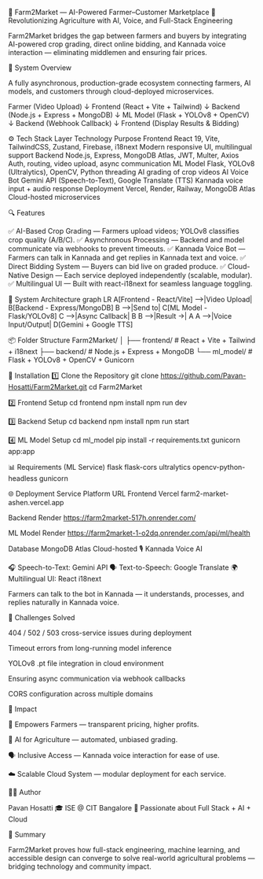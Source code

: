 🌾 Farm2Market — AI-Powered Farmer–Customer Marketplace
🚀 Revolutionizing Agriculture with AI, Voice, and Full-Stack Engineering

Farm2Market bridges the gap between farmers and buyers by integrating AI-powered crop grading, direct online bidding, and Kannada voice interaction — eliminating middlemen and ensuring fair prices.




🧠 System Overview

A fully asynchronous, production-grade ecosystem connecting farmers, AI models, and customers through cloud-deployed microservices.

Farmer (Video Upload)
     ↓
Frontend (React + Vite + Tailwind)
     ↓
Backend (Node.js + Express + MongoDB)
     ↓
ML Model (Flask + YOLOv8 + OpenCV)
     ↓
Backend (Webhook Callback)
     ↓
Frontend (Display Results & Bidding)



⚙️ Tech Stack
Layer	                                      Technology	                                                                  Purpose
Frontend	                  React 19, Vite, TailwindCSS, Zustand, Firebase, i18next	                          Modern responsive UI, multilingual support
Backend	                  Node.js, Express, MongoDB Atlas, JWT, Multer, Axios                            	Auth, routing, video upload, async communication
ML Model	                 Flask, YOLOv8 (Ultralytics), OpenCV, Python threading	                               AI grading of crop videos
AI Voice Bot	             Gemini API (Speech-to-Text), Google Translate (TTS)	                                 Kannada voice input + audio response
Deployment	             Vercel, Render, Railway, MongoDB Atlas Cloud-hosted microservices




🔍 Features

✅ AI-Based Crop Grading — Farmers upload videos; YOLOv8 classifies crop quality (A/B/C).
✅ Asynchronous Processing — Backend and model communicate via webhooks to prevent timeouts.
✅ Kannada Voice Bot — Farmers can talk in Kannada and get replies in Kannada text and voice.
✅ Direct Bidding System — Buyers can bid live on graded produce.
✅ Cloud-Native Design — Each service deployed independently (scalable, modular).
✅ Multilingual UI — Built with react-i18next for seamless language toggling.




🧩 System Architecture
graph LR
A[Frontend - React/Vite] -->|Video Upload| B[Backend - Express/MongoDB]
B -->|Send to| C[ML Model - Flask/YOLOv8]
C -->|Async Callback| B
B -->|Result →| A
A -->|Voice Input/Output| D[Gemini + Google TTS]



📦 Folder Structure
Farm2Market/
│
├── frontend/        # React + Vite + Tailwind + i18next
├── backend/         # Node.js + Express + MongoDB
└── ml_model/        # Flask + YOLOv8 + OpenCV + Gunicorn




🔧 Installation
1️⃣ Clone the Repository
git clone https://github.com/Pavan-Hosatti/Farm2Market.git
cd Farm2Market



2️⃣ Frontend Setup
cd frontend
npm install
npm run dev



3️⃣ Backend Setup
cd backend
npm install
npm run start



4️⃣ ML Model Setup
cd ml_model
pip install -r requirements.txt
gunicorn app:app



📊 Requirements (ML Service)
flask
flask-cors
ultralytics
opencv-python-headless
gunicorn



🌐 Deployment
Service	Platform	URL
Frontend	Vercel	farm2-market-ashen.vercel.app

Backend	Render 	https://farm2market-517h.onrender.com/

ML Model	Render https://farm2market-1-o2dq.onrender.com/api/ml/health



Database	MongoDB Atlas	Cloud-hosted
🎙️ Kannada Voice AI

🎧 Speech-to-Text: Gemini API
🗣️ Text-to-Speech: Google Translate
🌍 Multilingual UI: React i18next



Farmers can talk to the bot in Kannada — it understands, processes, and replies naturally in Kannada voice.

🧩 Challenges Solved

404 / 502 / 503 cross-service issues during deployment

Timeout errors from long-running model inference

YOLOv8 .pt file integration in cloud environment

Ensuring async communication via webhook callbacks

CORS configuration across multiple domains



🌟 Impact

🌾 Empowers Farmers — transparent pricing, higher profits.

🤖 AI for Agriculture — automated, unbiased grading.

🗣️ Inclusive Access — Kannada voice interaction for ease of use.

☁️ Scalable Cloud System — modular deployment for each service.


👨‍💻 Author

Pavan Hosatti
🎓 ISE @ CIT Bangalore
🚀 Passionate about Full Stack + AI + Cloud


🏁 Summary

Farm2Market proves how full-stack engineering, machine learning, and accessible design can converge to solve real-world agricultural problems — bridging technology and community impact.
